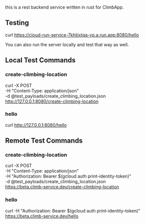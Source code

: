 this is a rest backend service written in rust for ClimbApp.

## Testing

curl https://cloud-run-service-7khljjxtqa-vp.a.run.app:8080/hello

You can also run the server locally and test that way as well.

## Local Test Commands

### create-climbing-location

curl -X POST \
     -H "Content-Type: application/json" \
     -d @test_payloads/create_climbing_location.json \
     http://127.0.0.1:8080/create-climbing-location

### hello

curl http://127.0.0.1:8080/hello




## Remote Test Commands

### create-climbing-location

curl -X POST \
     -H "Content-Type: application/json" \
     -H "Authorization: Bearer $(gcloud auth print-identity-token)" \
     -d @test_payloads/create_climbing_location.json \
     https://beta.climb-service.dev/create-climbing-location

### hello

curl -H "Authorization: Bearer $(gcloud auth print-identity-token)" https://beta.climb-service.dev/hello
